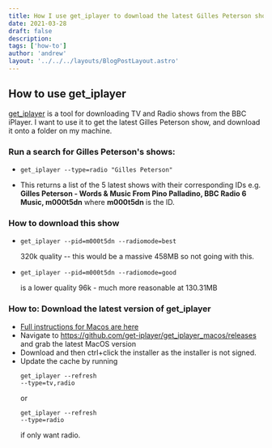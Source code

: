 ```yaml
---
title: How I use get_iplayer to download the latest Gilles Peterson show!
date: 2021-03-28
draft: false
description:
tags: ['how-to']
author: 'andrew'
layout: '../../../layouts/BlogPostLayout.astro'
---
```


## How to use get_iplayer

[get_iplayer](https://github.com/get-iplayer/get_iplayer) is a tool for downloading TV and Radio shows from the BBC iPlayer. I want to use it to get the latest Gilles Peterson show, and download it onto a folder on my machine.

### Run a search for Gilles Peterson's shows:

-   <pre><code>get_iplayer --type=radio "Gilles Peterson"</code></pre>
-   This returns a list of the 5 latest shows with their corresponding IDs e.g. <strong>Gilles Peterson - Words & Music From Pino Palladino, BBC Radio 6 Music, m000t5dn</strong> where <strong>m000t5dn</strong> is the ID.

### How to download this show

-   <pre><code>get_iplayer --pid=m000t5dn --radiomode=best</code></pre> 320k quality -- this would be a massive 458MB so not going with this.
-   <pre><code>get_iplayer --pid=m000t5dn --radiomode=good</code></pre> is a lower quality 96k - much more reasonable at 130.31MB

<div class="notes">

### How to: Download the latest version of get_iplayer

-   [Full instructions for Macos are here](https://github.com/get-iplayer/get_iplayer/wiki/osx)
-   Navigate to https://github.com/get-iplayer/get_iplayer_macos/releases and grab the latest MacOS version
-   Download and then ctrl+click the installer as the installer is not signed.
-   Update the cache by running <pre><code>get_iplayer --refresh --type=tv,radio</code></pre> or <pre><code>get_iplayer --refresh --type=radio</code></pre> if only want radio.

</div>

